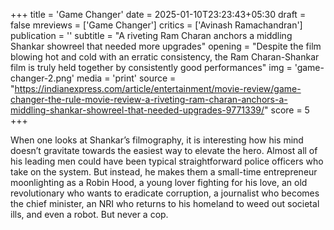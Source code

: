 +++
title = 'Game Changer'
date = 2025-01-10T23:23:43+05:30
draft = false
mreviews = ['Game Changer']
critics = ['Avinash Ramachandran']
publication = ''
subtitle = "A riveting Ram Charan anchors a middling Shankar showreel that needed more upgrades"
opening = "Despite the film blowing hot and cold with an erratic consistency, the Ram Charan-Shankar film is truly held together by consistently good performances"
img = 'game-changer-2.png'
media = 'print'
source = "https://indianexpress.com/article/entertainment/movie-review/game-changer-the-rule-movie-review-a-riveting-ram-charan-anchors-a-middling-shankar-showreel-that-needed-upgrades-9771339/"
score = 5
+++

When one looks at Shankar’s filmography, it is interesting how his mind doesn’t gravitate towards the easiest way to elevate the hero. Almost all of his leading men could have been typical straightforward police officers who take on the system. But instead, he makes them a small-time entrepreneur moonlighting as a Robin Hood, a young lover fighting for his love, an old revolutionary who wants to eradicate corruption, a journalist who becomes the chief minister, an NRI who returns to his homeland to weed out societal ills, and even a robot. But never a cop.
